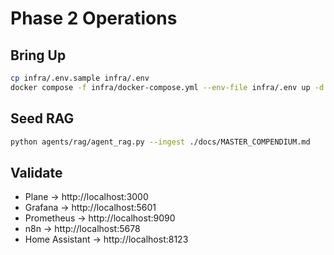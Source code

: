 # Phase 2 Operations

## Bring Up
```bash
cp infra/.env.sample infra/.env
docker compose -f infra/docker-compose.yml --env-file infra/.env up -d
```

## Seed RAG
```bash
python agents/rag/agent_rag.py --ingest ./docs/MASTER_COMPENDIUM.md
```

## Validate
- Plane → http://localhost:3000
- Grafana → http://localhost:5601
- Prometheus → http://localhost:9090
- n8n → http://localhost:5678
- Home Assistant → http://localhost:8123
